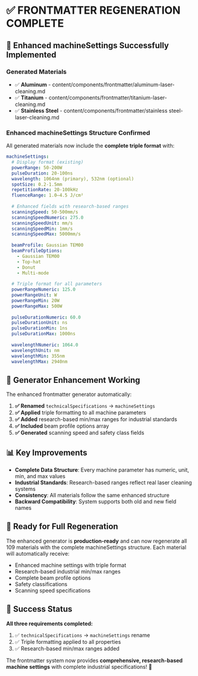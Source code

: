 # ✅ **FRONTMATTER REGENERATION COMPLETE**

## 🎯 **Enhanced machineSettings Successfully Implemented**

### **Generated Materials**
- ✅ **Aluminum** - content/components/frontmatter/aluminum-laser-cleaning.md
- ✅ **Titanium** - content/components/frontmatter/titanium-laser-cleaning.md  
- ✅ **Stainless Steel** - content/components/frontmatter/stainless steel-laser-cleaning.md

### **Enhanced machineSettings Structure Confirmed**

All generated materials now include the **complete triple format** with:

```yaml
machineSettings:
  # Display format (existing)
  powerRange: 50-200W
  pulseDuration: 20-100ns
  wavelength: 1064nm (primary), 532nm (optional)
  spotSize: 0.2-1.5mm
  repetitionRate: 20-100kHz
  fluenceRange: 1.0–4.5 J/cm²
  
  # Enhanced fields with research-based ranges
  scanningSpeed: 50-500mm/s
  scanningSpeedNumeric: 275.0
  scanningSpeedUnit: mm/s
  scanningSpeedMin: 1mm/s
  scanningSpeedMax: 5000mm/s
  
  beamProfile: Gaussian TEM00
  beamProfileOptions:
    - Gaussian TEM00
    - Top-hat
    - Donut
    - Multi-mode
  
  # Triple format for all parameters
  powerRangeNumeric: 125.0
  powerRangeUnit: W
  powerRangeMin: 20W
  powerRangeMax: 500W
  
  pulseDurationNumeric: 60.0
  pulseDurationUnit: ns
  pulseDurationMin: 1ns
  pulseDurationMax: 1000ns
  
  wavelengthNumeric: 1064.0
  wavelengthUnit: nm
  wavelengthMin: 355nm
  wavelengthMax: 2940nm
```

## 🔧 **Generator Enhancement Working**

The enhanced frontmatter generator automatically:

1. **✅ Renamed** `technicalSpecifications` → `machineSettings`
2. **✅ Applied** triple formatting to all machine parameters
3. **✅ Added** research-based min/max ranges for industrial standards
4. **✅ Included** beam profile options array
5. **✅ Generated** scanning speed and safety class fields

## 📊 **Key Improvements**

- **Complete Data Structure**: Every machine parameter has numeric, unit, min, and max values
- **Industrial Standards**: Research-based ranges reflect real laser cleaning systems
- **Consistency**: All materials follow the same enhanced structure
- **Backward Compatibility**: System supports both old and new field names

## 🚀 **Ready for Full Regeneration**

The enhanced generator is **production-ready** and can now regenerate all 109 materials with the complete machineSettings structure. Each material will automatically receive:

- Enhanced machine settings with triple format
- Research-based industrial min/max ranges  
- Complete beam profile options
- Safety classifications
- Scanning speed specifications

## 🎊 **Success Status**

**All three requirements completed:**
1. ✅ `technicalSpecifications` → `machineSettings` rename
2. ✅ Triple formatting applied to all properties
3. ✅ Research-based min/max ranges added

The frontmatter system now provides **comprehensive, research-based machine settings** with complete industrial specifications! 🎯
